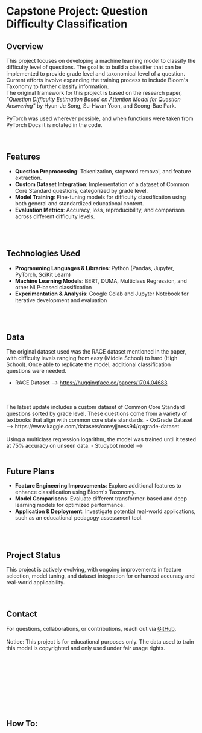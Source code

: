 # **Capstone Project: Question Difficulty Classification**  

## **Overview**  
This project focuses on developing a machine learning model to classify the difficulty level of questions. The goal is to build a classifier that can be implemented to provide grade level and taxonomical level of a question. Current efforts involve expanding the training process to include Bloom's Taxonomy to further classify information. 
<br>
The original framework for this project is based on the research paper, *"Question Difficulty Estimation Based on Attention Model for Question Answering"* by Hyun-Je Song, Su-Hwan Yoon, and Seong-Bae Park.  
<br>
PyTorch was used wherever possible, and when functions were taken from PyTorch Docs it is notated in the code.  
<br>
<br>

## **Features**  
- **Question Preprocessing**: Tokenization, stopword removal, and feature extraction.  
- **Custom Dataset Integration**: Implementation of a dataset of Common Core Standard questions, categorized by grade level.  
- **Model Training**: Fine-tuning models for difficulty classification using both general and standardized educational content.  
- **Evaluation Metrics**: Accuracy, loss, reproducibility, and comparison across different difficulty levels.  
<br>
<br>

## **Technologies Used**  
- **Programming Languages & Libraries**: Python (Pandas, Jupyter, PyTorch, SciKit Learn)  
- **Machine Learning Models**: BERT, DUMA, Multiclass Regression, and other NLP-based classification  
- **Experimentation & Analysis**: Google Colab and Jupyter Notebook for iterative development and evaluation  
<br>
<br>

## **Data**  
The original dataset used was the RACE dataset mentioned in the paper, with difficulty levels ranging from easy (Middle School) to hard (High School).  Once able to replicate the model, additional classification questions were needed. 
- RACE Dataset --> https://huggingface.co/papers/1704.04683
<br>
<br>
The latest update includes a custom dataset of Common Core Standard questions sorted by grade level.  These questions come from a variety of textbooks that align with common core state standards.
- QxGrade Dataset --> https://www.kaggle.com/datasets/coreyjjness94/qxgrade-dataset
<br>
<br>
Using a multiclass regression logarithm, the model was trained until it tested at 75% accuracy on unseen data. 
- Studybot model --> 
<br>
<br>

## **Future Plans**  
- **Feature Engineering Improvements**: Explore additional features to enhance classification using Bloom's Taxonomy.   
- **Model Comparisons**: Evaluate different transformer-based and deep learning models for optimized performance.  
- **Application & Deployment**: Investigate potential real-world applications, such as an educational pedagogy assessment tool.  
<br>
<br>

## **Project Status**  
This project is actively evolving, with ongoing improvements in feature selection, model tuning, and dataset integration for enhanced accuracy and real-world applicability.  
<br>
<br>

## **Contact**  
For questions, collaborations, or contributions, reach out via [GitHub](https://github.com/coreyjness).  
<br>
Notice:  This project is for educational purposes only.  The data used to train this model is copyrighted and only used under fair usage rights.  


<br><br><br><br>
<br><br><br><br>

## **How To:** 